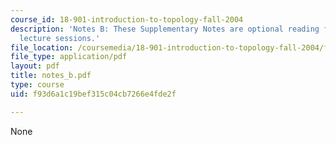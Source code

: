 ```yaml
---
course_id: 18-901-introduction-to-topology-fall-2004
description: 'Notes B: These Supplementary Notes are optional reading for the corresponding
  lecture sessions.'
file_location: /coursemedia/18-901-introduction-to-topology-fall-2004/f93d6a1c19bef315c04cb7266e4fde2f_notes_b.pdf
file_type: application/pdf
layout: pdf
title: notes_b.pdf
type: course
uid: f93d6a1c19bef315c04cb7266e4fde2f

---
```

None